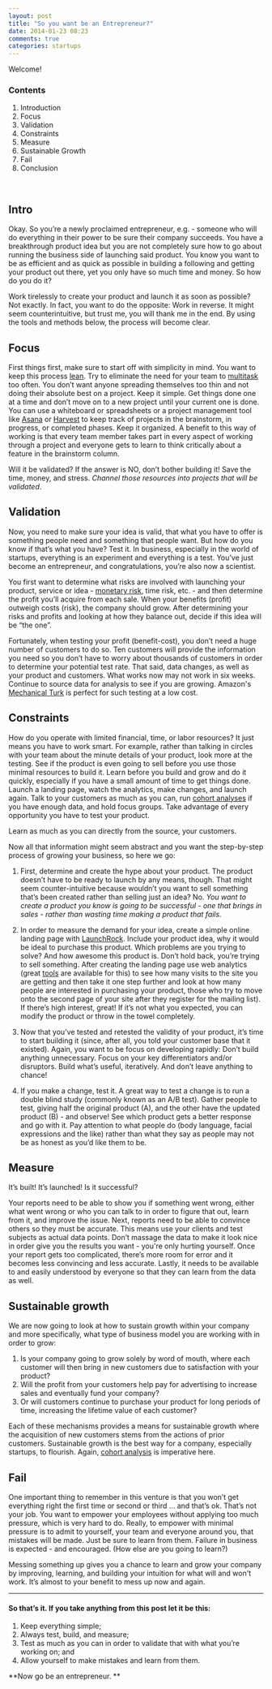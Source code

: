 ```yaml
---
layout: post
title: "So you want be an Entrepreneur?"
date: 2014-01-23 08:23
comments: true
categories: startups
---
```


Welcome!

### Contents

1. Introduction
2. Focus
3. Validation
4. Constraints
5. Measure
6. Sustainable Growth
7. Fail
8. Conclusion

<br>

## Intro


Okay. So you’re a newly proclaimed entrepreneur, e.g. - someone who will do everything in their power to be sure their company succeeds. You have a breakthrough product idea but you are not completely sure how to go about running the business side of launching said product. You know you want to be as efficient and as quick as possible in building a following and getting your product out there, yet you only have so much time and money. So how do you do it? 

Work tirelessly to create your product and launch it as soon as possible? Not exactly. In fact, you want to do the opposite: Work in reverse. It might seem counterintuitive, but trust me, you will thank me in the end. By using the tools and methods below, the process will become clear. 

## Focus

First things first, make sure to start off with simplicity in mind. You want to keep this process [lean](http://theleanstartup.com/). Try to eliminate the need for your team to [multitask](http://mherman.org/blog/2013/08/02/multitasking-vs-batching/) too often. You don’t want anyone spreading themselves too thin and not doing their absolute best on a project. Keep it simple. Get things done one at a time and don’t move on to a new project until your current one is done. You can use a whiteboard or spreadsheets or a project management tool like [Asana](https://asana.com) or [Harvest](http://www.getharvest.com/) to keep track of projects in the brainstorm, in progress, or completed phases. Keep it organized. A benefit to this way of working is that every team member takes part in every aspect of working through a project and everyone gets to learn to think critically about a feature in the brainstorm column. 

Will it be validated? If the answer is NO, don’t bother building it! Save the time, money, and stress. *Channel those resources into projects that will be validated*. 

## Validation

Now, you need to make sure your idea is valid, that what you have to offer is something people need and something that people want. But how do you know if that’s what you have? Test it. In business, especially in the world of startups, everything is an experiment and everything is a test. You’ve just become an entrepreneur, and congratulations, you’re also now a scientist. 

You first want to determine what risks are involved with launching your product, service or idea - [monetary risk](http://starterfinancialmodel.com), time risk, etc. - and then determine the profit you’ll acquire from each sale.  When your benefits (profit) outweigh costs (risk), the company should grow. After determining your risks and profits and looking at how they balance out, decide if this idea will be “the one”. 

Fortunately, when testing your profit (benefit-cost), you don’t need a huge number of customers to do so. Ten customers will provide the information you need so you don’t have to worry about thousands of customers in order to determine your potential test rate. That said, data changes, as well as your product and customers. What works now may not work in six weeks. Continue to source data for analysis to see if you are growing. Amazon's [Mechanical Turk](https://www.mturk.com/mturk/welcome) is perfect for such testing at a low cost. 

## Constraints

How do you operate with limited financial, time, or labor resources? It just means you have to work smart. For example, rather than talking in circles with your team about the minute details of your product, look more at the testing. See if the product is even going to sell before you use those minimal resources to build it. Learn before you build and grow and do it quickly, especially if you have a small amount of time to get things done. Launch a landing page, watch the analytics, make changes, and launch again. Talk to your customers as much as you can, run [cohort analyses](http://mherman.org/blog/2012/11/16/the-benefits-of-performing-a-cohort-analysis-in-determining-engagement-over-time/#.Ut2aNmTn8y4) if you have enough data, and hold focus groups. Take advantage of every opportunity you have to test your product.

Learn as much as you can directly from the source, your customers.

Now all that information might seem abstract and you want the step-by-step process of growing your business, so here we go:

1. First, determine and create the hype about your product. The product doesn’t have to be ready to launch by any means, though. That might seem counter-intuitive because wouldn’t you want to sell something that’s been created rather than selling just an idea? No. *You want to create a product you know is going to be successful - one that brings in sales - rather than wasting time making a product that fails.*

2. In order to measure the demand for your idea, create a simple online landing page with [LaunchRock](http://launchrock.co/). Include your product idea, why it would be ideal to purchase this product. Which problems are you trying to solve? And how awesome this product is. Don’t hold back, you’re trying to sell something. After creating the landing page use web analytics (great [tools](http://blog.intlock.com/tracking-real-funnels-mixpanel-vs-kissmetrics-vs-google-analytics/) are available for this) to see how many visits to the site you are getting and then take it one step further and look at how many people are interested in purchasing your product, those who try to move onto the second page of your site after they register for the mailing list). If there’s high interest, great! If it’s not what you expected, you can modify the product or throw in the towel completely. 

3. Now that you’ve tested and retested the validity of your product, it’s time to start building it (since, after all, you told your customer base that it existed). Again, you want to be focus on developing rapidly: Don’t build anything unnecessary. Focus on your key differentiators and/or disruptors. Build what’s useful, iteratively. And don’t leave anything to chance! 

4. If you make a change, test it. A great way to test a change is to run a double blind study (commonly known as an A/B test). Gather people to test, giving half the original product (A), and the other have the updated product (B) - and observe! See which product gets a better response and go with it. Pay attention to what people do (body language, facial expressions and the like) rather than what they say as people may not be as honest as you’d like them to be. 

## Measure

It’s built! It’s launched! Is it successful? 

Your reports need to be able to show you if something went wrong, either what went wrong or who you can talk to in order to figure that out, learn from it, and improve the issue. Next, reports need to be able to convince others so they must be accurate. This means use your clients and test subjects as actual data points. Don’t massage the data to make it look nice in order give you the results you want - you're only hurting yourself. Once your report gets too complicated, there’s more room for error and it becomes less convincing and less accurate. Lastly, it needs to be available to and easily understood by everyone so that they can learn from the data as well. 


## Sustainable growth

We are now going to look at how to sustain growth within your company and more specifically, what type of business model you are working with in order to grow: 

1. Is your company going to grow solely by word of mouth, where each customer will then bring in new customers due to satisfaction with your product? 
2. Will the profit from your customers help pay for advertising to increase sales and eventually fund your company? 
3. Or will customers continue to purchase your product for long periods of time, increasing the lifetime value of each customer? 
 
Each of these mechanisms provides a means for sustainable growth where the acquisition of new customers stems from the actions of prior customers. Sustainable growth is the best way for a company, especially startups, to flourish. Again, [cohort analysis](http://blog.intlock.com/tracking-real-funnels-mixpanel-vs-kissmetrics-vs-google-analytics/) is imperative here. 

## Fail

One important thing to remember in this venture is that you won’t get everything right the first time or second or third … and that’s ok. That’s not your job. You want to empower your employees without applying too much pressure, which is very hard to do. Really, to empower with minimal pressure is to admit to yourself, your team and everyone around you, that mistakes will be made. Just be sure to learn from them. Failure in business is expected - and encouraged. (How else are you going to learn?) 

Messing something up gives you a chance to learn and grow your company by improving, learning, and building your intuition for what will and won't work. It’s almost to your benefit to mess up now and again. 

<hr>

#### So that’s it. If you take anything from this post let it be this: 

1. Keep everything simple;
2. Always test, build, and measure;
3. Test as much as you can in order to validate that with what you’re working on; and
4. Allow yourself to make mistakes and learn from them. 

**Now go be an entrepreneur. **
